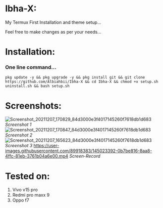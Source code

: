 # Ibha-X:
My Termux First Installation and theme setup...

Feel free to make changes as per your needs...

# Installation:
###   One line command...
```
pkg update -y && pkg upgrade -y && pkg install git && git clone https://github.com/Albiahbii/Ibha-X && cd Ibha-X && chmod +x setup.sh uninstall.sh && bash setup.sh
```
# Screenshots:
![Screenshot_20211207_170829_84d3000e3f4017145260f7618db1d683](https://user-images.githubusercontent.com/89918383/145023359-6626a3b3-8e62-47c8-a251-91caa797e873.jpg)
*Screenshot 1*
![Screenshot_20211207_170847_84d3000e3f4017145260f7618db1d683](https://user-images.githubusercontent.com/89918383/145023276-29ea5211-f6dc-4748-9379-29f4ece828e2.jpg)
*Screenshot 2*
![Screenshot_20211207_165623_84d3000e3f4017145260f7618db1d683](https://user-images.githubusercontent.com/89918383/145023310-88226318-76af-499a-bae6-bd41b86c3d14.jpg)
*Screenshot 3*
https://user-images.githubusercontent.com/89918383/145023392-0b7be816-8aa8-4ffc-81eb-3761b04a6e00.mp4
*Screen-Record*

# Tested on:
1) Vivo v15 pro
2) Redmi pro maxx 9
3) Oppo f7
